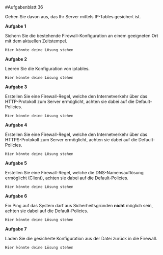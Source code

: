 #Aufgabenblatt 36
 
Gehen Sie davon aus, das Ihr Server mittels IP-Tables gesichert ist.

**Aufgabe 1**

Sichern Sie die bestehende Firewall-Konfiguration an einem geeigneten Ort mit dem aktuellen Zeitstempel.

`Hier könnte deine Lösung stehen`

**Aufgabe 2**

Leeren Sie die Konfiguration von iptables.

`Hier könnte deine Lösung stehen`

**Aufgabe 3**

Erstellen Sie eine Firewall-Regel, welche den Internetverkehr über das HTTP-Protokoll zum Server ermöglicht, achten sie dabei auf die Default-Policies.

`Hier könnte deine Lösung stehen`

**Aufgabe 4**

Erstellen Sie eine Firewall-Regel, welche den Internetverkehr über das HTTPS-Protokoll zum Server ermöglicht, achten sie dabei auf die Default-Policies.

`Hier könnte deine Lösung stehen`

**Aufgabe 5**

Erstellen Sie eine Firewall-Regel, welche die DNS-Namensauflösung ermöglicht (Client), achten sie dabei auf die Default-Policies.

`Hier könnte deine Lösung stehen`

**Aufgabe 6**

Ein Ping auf das System darf aus Sicherheitsgründen **nicht** möglich sein, achten sie dabei auf die Default-Policies.

`Hier könnte deine Lösung stehen`

**Aufgabe 7**

Laden Sie die gesicherte Konfiguration aus der Datei zurück in die Firewall.

`Hier könnte deine Lösung stehen`